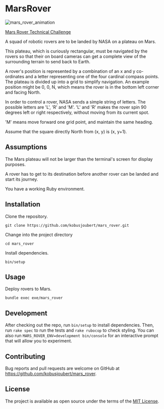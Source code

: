 # MarsRover

![mars_rover_animation](https://user-images.githubusercontent.com/3071529/160900980-c1fd8e1c-25a6-4df5-94fe-453c9e7433b5.gif)

[Mars Rover Technical Challenge](https://code.google.com/archive/p/marsrovertechchallenge/)

A squad of robotic rovers are to be landed by NASA on a plateau on Mars.

This plateau, which is curiously rectangular, must be navigated by the rovers so that their on board cameras can get a complete view of the surrounding terrain to send back to Earth.

A rover's position is represented by a combination of an x and y co-ordinates and a letter representing one of the four cardinal compass points. The plateau is divided up into a grid to simplify navigation. An example position might be 0, 0, N, which means the rover is in the bottom left corner and facing North.

In order to control a rover, NASA sends a simple string of letters. The possible letters are 'L', 'R' and 'M'. 'L' and 'R' makes the rover spin 90 degrees left or right respectively, without moving from its current spot.

'M' means move forward one grid point, and maintain the same heading.

Assume that the square directly North from (x, y) is (x, y+1).

## Assumptions

The Mars plateau will not be larger than the terminal's screen for display purposes.

A rover has to get to its destination before another rover can be landed and start its journey.

You have a working Ruby environment.

## Installation

Clone the repository.

    git clone https://github.com/kobusjoubert/mars_rover.git

Change into the project directory

    cd mars_rover

Install dependencies.

    bin/setup

## Usage

Deploy rovers to Mars.

    bundle exec exe/mars_rover

## Development

After checking out the repo, run `bin/setup` to install dependencies. Then, run `rake spec` to run the tests and `rake rubocop` to check styling. You can also run `MARS_ROVER_ENV=development bin/console` for an interactive prompt that will allow you to experiment.

## Contributing

Bug reports and pull requests are welcome on GitHub at https://github.com/kobusjoubert/mars_rover.

## License

The project is available as open source under the terms of the [MIT License](https://opensource.org/licenses/MIT).
